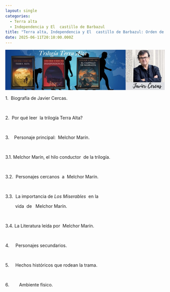 ```yaml
---
layout: single
categories:
  - Terra alta
  - Independencia y El  castillo de Barbazul
title: "Terra alta, Independencia y El  castillo de Barbazul: Orden de análisis"
date: 2025-06-11T20:10:00.000Z
---
```



![](/assets/img/banner.jpg)








1. 
Biografía
de Javier Cercas.

 

2.  Por qué leer 
la trilogía Terra Alta?

 

3.    Personaje
principal:  Melchor Marín. 

 

3.1. Melchor Marín, el hilo conductor  de la trilogía.

 

3.2.  Personajes cercanos  a  Melchor
Marín. 

 

3.3.  La importancia de *Los
Miserables*  en la  

        vida 
de   Melchor Marín.

 

3.4.
La Literatura leída por  Melchor Marín.       

 

4.    
Personajes
secundarios.

 

5.     Hechos
históricos que rodean la trama.

 

6.        Ambiente
físico.
